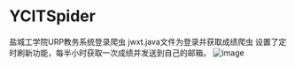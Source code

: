 # YCITSpider
盐城工学院URP教务系统登录爬虫
jwxt.java文件为登录并获取成绩爬虫
设置了定时刷新功能，每半小时获取一次成绩并发送到自己的邮箱。
![image](http://github.com/sinyu1012/YCITSpider/images/email.jpg)
